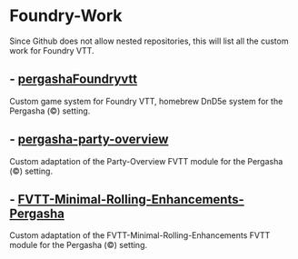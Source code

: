 # Foundry-Work

Since Github does not allow nested repositories, this will list all the custom work for Foundry VTT.

## - [pergashaFoundryvtt](https://github.com/jesuisfrog/pergashaFoundryvtt)
Custom game system for Foundry VTT, homebrew DnD5e system for the Pergasha (:copyright:) setting.

## - [pergasha-party-overview](https://github.com/jesuisfrog/pergasha-party-overview)
Custom adaptation of the Party-Overview FVTT module for the Pergasha (:copyright:) setting.

## - [FVTT-Minimal-Rolling-Enhancements-Pergasha](https://github.com/jesuisfrog/FVTT-Minimal-Rolling-Enhancements-Pergasha)
Custom adaptation of the FVTT-Minimal-Rolling-Enhancements FVTT module for the Pergasha (:copyright:) setting.
